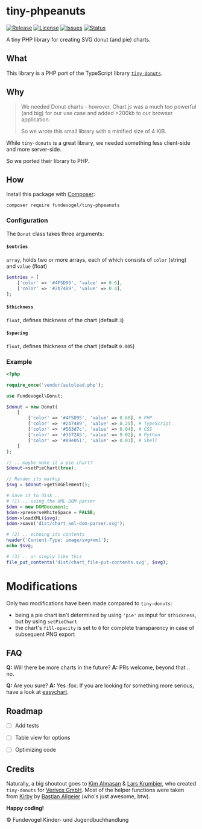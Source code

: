 # tiny-phpeanuts
[![Release](https://img.shields.io/github/release/Fundevogel/tiny-phpeanuts.svg)](https://github.com/Fundevogel/tiny-phpeanuts/releases) [![License](https://img.shields.io/github/license/Fundevogel/tiny-phpeanuts.svg)](https://github.com/Fundevogel/tiny-phpeanuts/blob/master/LICENSE) [![Issues](https://img.shields.io/github/issues/Fundevogel/tiny-phpeanuts.svg)](https://github.com/Fundevogel/tiny-phpeanuts/issues) [![Status](https://travis-ci.org/fundevogel/tiny-phpeanuts.svg?branch=master)](https://travis-ci.org/fundevogel/tiny-phpeanuts)

A tiny PHP library for creating SVG donut (and pie) charts.


## What
This library is a PHP port of the TypeScript library [`tiny-donuts`](https://github.com/Verivox/tiny-donuts).


## Why
> We needed Donut charts - however, Chart.js was a much too powerful (and big) for our use case and added >200kb to our browser application.
>
> So we wrote this small library with a minified size of 4 KiB.

While `tiny-donuts` is a great library, we needed something less client-side and more server-side.

So we ported their library to PHP.


## How
Install this package with [Composer](https://getcomposer.org):

```text
composer require fundevogel/tiny-phpeanuts
```


### Configuration
The `Donut` class takes three arguments:


#### `$entries`
`array`, holds two or more arrays, each of which consists of `color` (string) and `value` (float)

```php
$entries = [
    ['color' => '#4F5D95', 'value' => 0.6],
    ['color' => '#2b7489', 'value' => 0.4],
];
```


#### `$thickness`
`float`, defines thickness of the chart (default `3`)


#### `$spacing`
`float`, defines thickness of the chart (default `0.005`)


### Example
```php
<?php

require_once('vendor/autoload.php');

use Fundevogel\Donut;

$donut = new Donut(
    [
        ['color' => '#4F5D95', 'value' => 0.68], # PHP
        ['color' => '#2b7489', 'value' => 0.25], # TypeScript
        ['color' => '#563d7c', 'value' => 0.04], # CSS
        ['color' => '#3572A5', 'value' => 0.02], # Python
        ['color' => '#89e051', 'value' => 0.01], # Shell
    ]
);

// .. maybe make it a pie chart?
$donut->setPieChart(true);

// Render its markup
$svg = $donut->getSVGElement();

# Save it to disk ..
# (1) .. using the XML DOM parser
$dom = new DOMDocument;
$dom->preserveWhiteSpace = FALSE;
$dom->loadXML($svg);
$dom->save('dist/chart_xml-dom-parser.svg');

# (2) .. echoing its contents
header('Content-Type: image/svg+xml');
echo $svg;

# (3) .. or simply like this
file_put_contents('dist/chart_file-put-contents.svg', $svg);
```


# Modifications
Only two modifications have been made compared to `tiny-donuts`:
- being a pie chart isn't determined by using `'pie'` as input for `$thickness`, but by using `setPieChart`
- the chart's `fill-opacity` is set to `0` for complete transparency in case of subsequent PNG export


## FAQ
**Q:** Will there be more charts in the future?
**A:** PRs welcome, beyond that .. no.

**Q:** Are you sure?
**A:** Yes :fox: If you are looking for something more serious, have a look at [easychart](https://github.com/fernandowobeto/easychart).


## Roadmap
- [ ] Add tests
- [ ] Table view for options
- [ ] Optimizing code


## Credits
Naturally, a big shoutout goes to [Kim Almasan](https://github.com/Narquadah) & [Lars Krumbier](), who created `tiny-donuts` for [Verivox GmbH](https://github.com/Verivox). Most of the helper functions were taken from [Kirby](https://getkirby.com) by [Bastian Allgeier](https://github.com/bastianallgeier) (who's just awesome, btw).


**Happy coding!**


:copyright: Fundevogel Kinder- und Jugendbuchhandlung
